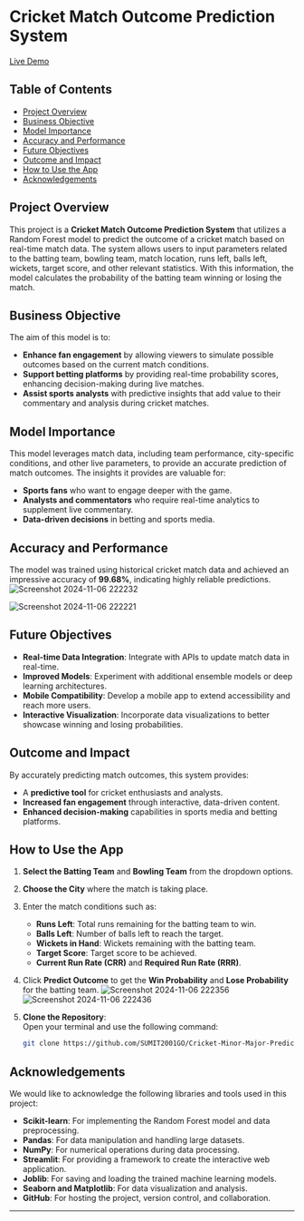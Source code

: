 # Cricket Match Outcome Prediction System

[Live Demo](https://cricket-minor-major-prediction-system.streamlit.app/)

## Table of Contents
- [Project Overview](#project-overview)
- [Business Objective](#business-objective)
- [Model Importance](#model-importance)
- [Accuracy and Performance](#accuracy-and-performance)
- [Future Objectives](#future-objectives)
- [Outcome and Impact](#outcome-and-impact)
- [How to Use the App](#how-to-use-the-app)
- [Acknowledgements](#acknowledgements)

## Project Overview
This project is a **Cricket Match Outcome Prediction System** that utilizes a Random Forest model to predict the outcome of a cricket match based on real-time match data. The system allows users to input parameters related to the batting team, bowling team, match location, runs left, balls left, wickets, target score, and other relevant statistics. With this information, the model calculates the probability of the batting team winning or losing the match.

## Business Objective
The aim of this model is to:
- **Enhance fan engagement** by allowing viewers to simulate possible outcomes based on the current match conditions.
- **Support betting platforms** by providing real-time probability scores, enhancing decision-making during live matches.
- **Assist sports analysts** with predictive insights that add value to their commentary and analysis during cricket matches.

## Model Importance
This model leverages match data, including team performance, city-specific conditions, and other live parameters, to provide an accurate prediction of match outcomes. The insights it provides are valuable for:
- **Sports fans** who want to engage deeper with the game.
- **Analysts and commentators** who require real-time analytics to supplement live commentary.
- **Data-driven decisions** in betting and sports media.

## Accuracy and Performance
The model was trained using historical cricket match data and achieved an impressive accuracy of **99.68%**, indicating highly reliable predictions.
![Screenshot 2024-11-06 222232](https://github.com/user-attachments/assets/56773ecf-ed66-4ecc-a708-8b0c46deee58)

![Screenshot 2024-11-06 222221](https://github.com/user-attachments/assets/b47ac2cb-d67f-4ae8-abbd-0c0b3cce3784)

## Future Objectives
- **Real-time Data Integration**: Integrate with APIs to update match data in real-time.
- **Improved Models**: Experiment with additional ensemble models or deep learning architectures.
- **Mobile Compatibility**: Develop a mobile app to extend accessibility and reach more users.
- **Interactive Visualization**: Incorporate data visualizations to better showcase winning and losing probabilities.

## Outcome and Impact
By accurately predicting match outcomes, this system provides:
- A **predictive tool** for cricket enthusiasts and analysts.
- **Increased fan engagement** through interactive, data-driven content.
- **Enhanced decision-making** capabilities in sports media and betting platforms.

## How to Use the App
1. **Select the Batting Team** and **Bowling Team** from the dropdown options.
2. **Choose the City** where the match is taking place.
3. Enter the match conditions such as:
   - **Runs Left**: Total runs remaining for the batting team to win.
   - **Balls Left**: Number of balls left to reach the target.
   - **Wickets in Hand**: Wickets remaining with the batting team.
   - **Target Score**: Target score to be achieved.
   - **Current Run Rate (CRR)** and **Required Run Rate (RRR)**.
4. Click **Predict Outcome** to get the **Win Probability** and **Lose Probability** for the batting team.
![Screenshot 2024-11-06 222356](https://github.com/user-attachments/assets/04600713-4084-494f-9817-8cdf0a19eb73)
![Screenshot 2024-11-06 222436](https://github.com/user-attachments/assets/8aa9acd9-089f-488d-abe4-2c673e9a7daa)

1. **Clone the Repository**:  
   Open your terminal and use the following command:
   ```bash
   git clone https://github.com/SUMIT2001GO/Cricket-Minor-Major-Prediction-System.git

## Acknowledgements
We would like to acknowledge the following libraries and tools used in this project:

- **Scikit-learn**: For implementing the Random Forest model and data preprocessing.
- **Pandas**: For data manipulation and handling large datasets.
- **NumPy**: For numerical operations during data processing.
- **Streamlit**: For providing a framework to create the interactive web application.
- **Joblib**: For saving and loading the trained machine learning models.
- **Seaborn and Matplotlib**: For data visualization and analysis.
- **GitHub**: For hosting the project, version control, and collaboration.

---
